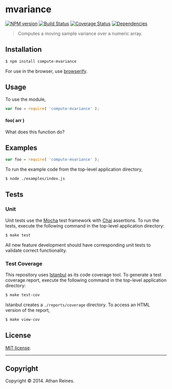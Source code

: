 mvariance
===
[![NPM version][npm-image]][npm-url] [![Build Status][travis-image]][travis-url] [![Coverage Status][coveralls-image]][coveralls-url] [![Dependencies][dependencies-image]][dependencies-url]

> Computes a moving sample variance over a numeric array.


## Installation

``` bash
$ npm install compute-mvariance
```

For use in the browser, use [browserify](https://github.com/substack/node-browserify).


## Usage

To use the module,

``` javascript
var foo = require( 'compute-mvariance' );
```

#### foo( arr )

What does this function do?


## Examples

``` javascript
var foo = require( 'compute-mvariance' );
```

To run the example code from the top-level application directory,

``` bash
$ node ./examples/index.js
```


## Tests

### Unit

Unit tests use the [Mocha](http://mochajs.org/) test framework with [Chai](http://chaijs.com) assertions. To run the tests, execute the following command in the top-level application directory:

``` bash
$ make test
```

All new feature development should have corresponding unit tests to validate correct functionality.


### Test Coverage

This repository uses [Istanbul](https://github.com/gotwarlost/istanbul) as its code coverage tool. To generate a test coverage report, execute the following command in the top-level application directory:

``` bash
$ make test-cov
```

Istanbul creates a `./reports/coverage` directory. To access an HTML version of the report,

``` bash
$ make view-cov
```


## License

[MIT license](http://opensource.org/licenses/MIT). 


---
## Copyright

Copyright &copy; 2014. Athan Reines.


[npm-image]: http://img.shields.io/npm/v/compute-mvariance.svg
[npm-url]: https://npmjs.org/package/compute-mvariance

[travis-image]: http://img.shields.io/travis/compute-io/mvariance/master.svg
[travis-url]: https://travis-ci.org/compute-io/mvariance

[coveralls-image]: https://img.shields.io/coveralls/compute-io/mvariance/master.svg
[coveralls-url]: https://coveralls.io/r/compute-io/mvariance?branch=master

[dependencies-image]: http://img.shields.io/david/compute-io/mvariance.svg
[dependencies-url]: https://david-dm.org/compute-io/mvariance

[dev-dependencies-image]: http://img.shields.io/david/dev/compute-io/mvariance.svg
[dev-dependencies-url]: https://david-dm.org/dev/compute-io/mvariance

[github-issues-image]: http://img.shields.io/github/issues/compute-io/mvariance.svg
[github-issues-url]: https://github.com/compute-io/mvariance/issues
